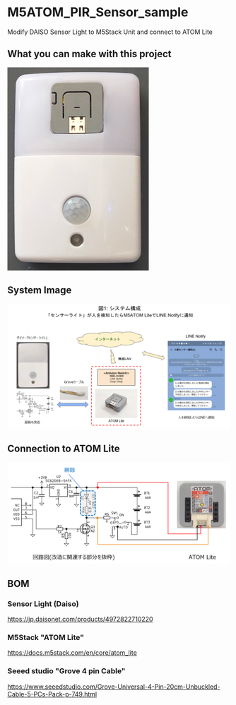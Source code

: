 # M5ATOM_PIR_Sensor_sample
Modify DAISO Sensor Light to M5Stack Unit and connect to ATOM Lite

## What you can make with this project
<img src= "img/03_ATOM_with_case.jpg" width="320">

## System Image
![System Image](img/01_system.png)

## Connection to ATOM Lite
![Connection](img/02_schematics.png)

## BOM
### Sensor Light (Daiso)
https://jp.daisonet.com/products/4972822710220

### M5Stack "ATOM Lite"
https://docs.m5stack.com/en/core/atom_lite

### Seeed studio "Grove 4 pin Cable"
https://www.seeedstudio.com/Grove-Universal-4-Pin-20cm-Unbuckled-Cable-5-PCs-Pack-p-749.html
